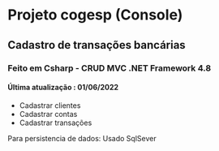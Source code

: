 # Projeto cogesp (Console)
## Cadastro de transações bancárias
### Feito em Csharp - CRUD MVC .NET Framework 4.8
#### Última atualização : 01/06/2022

- Cadastrar clientes
- Cadastrar contas
- Cadastrar transações

Para persistencia de dados:
Usado SqlSever